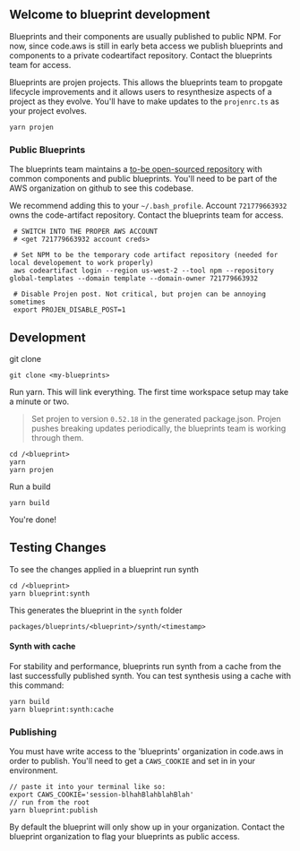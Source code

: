 ## Welcome to blueprint development

Blueprints and their components are usually published to public NPM. For now, since code.aws is
still in early beta access we publish blueprints and components to a private codeartifact
repository. Contact the blueprints team for access.

Blueprints are projen projects. This allows the blueprints team to propgate lifecycle improvements
and it allows users to resynthesize aspects of a project as they evolve. You'll have to make updates
to the `projenrc.ts` as your project evolves.

```
yarn projen
```

### Public Blueprints

The blueprints team maintains a
[to-be open-sourced repository](https://github.com/aws/caws-blueprints/blob/main/README.md) with
common components and public blueprints. You'll need to be part of the AWS organization on github to
see this codebase.

We recommend adding this to your `~/.bash_profile`. Account `721779663932` owns the code-artifact
repository. Contact the blueprints team for access.

```
 # SWITCH INTO THE PROPER AWS ACCOUNT
 # <get 721779663932 account creds>

 # Set NPM to be the temporary code artifact repository (needed for local developement to work properly)
 aws codeartifact login --region us-west-2 --tool npm --repository global-templates --domain template --domain-owner 721779663932

 # Disable Projen post. Not critical, but projen can be annoying sometimes
 export PROJEN_DISABLE_POST=1
```

## Development

git clone

```
git clone <my-blueprints>
```

Run yarn. This will link everything. The first time workspace setup may take a minute or two.

> Set projen to version `0.52.18` in the generated package.json. Projen pushes breaking updates
> periodically, the blueprints team is working through them.

```
cd /<blueprint>
yarn
yarn projen
```

Run a build

```
yarn build
```

You're done!

## Testing Changes

To see the changes applied in a blueprint run synth

```
cd /<blueprint>
yarn blueprint:synth
```

This generates the blueprint in the `synth` folder

```
packages/blueprints/<blueprint>/synth/<timestamp>
```

#### Synth with cache

For stability and performance, blueprints run synth from a cache from the last successfully
published synth. You can test synthesis using a cache with this command:

```
yarn build
yarn blueprint:synth:cache
```

### Publishing

You must have write access to the 'blueprints' organization in code.aws in order to publish. You'll
need to get a `CAWS_COOKIE` and set in in your environment.

```
// paste it into your terminal like so:
export CAWS_COOKIE='session-blhahBlahblahBlah'
// run from the root
yarn blueprint:publish
```

By default the blueprint will only show up in your organization. Contact the blueprint organization
to flag your blueprints as public access.
